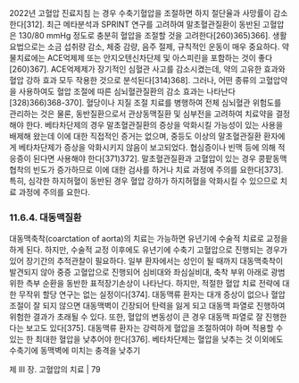 2022년 고혈압 진료지침
는 경우 수축기혈압을 조절하면 하지 절단율과 사망률이 감소한다[312]. 최근 메타분석과 SPRINT 연구를 고려하여 말초혈관질환이 동반된 고혈압은 130/80 mmHg 정도로 충분히 혈압을 조절할 것을 고려한다[260)365)366].
생활요법으로는 소금 섭취량 감소, 체중 감량, 음주 절제, 규칙적인 운동이 매우 중요하다. 약물치료에는 ACE억제제 또는 안지오텐신차단제 및 아스피린을 포함하는 것이 좋다[260)367]. ACE억제제가 장기적인 심혈관 사고를 감소시켰는데, 약의 고유한 효과와 혈압 강하 효과 모두 작용한 것으로 분석된다[314)368]. 그러나, 어떤 종류의 고혈압약을 사용하여도 혈압 조절에 따른 심뇌혈관질환의 감소 효과는 나타난다[328)366)368-370]. 혈당이나 지질 조절 치료를 병행하여 전체 심뇌혈관 위험도를 관리하는 것은 물론, 동반질환으로서 관상동맥질환 및 심부전을 고려하여 치료약을 결정해야 한다. 베타차단제의 경우 말초혈관질환의 증상을 악화시킬 가능성이 있는 사용을 배제해 왔는데 이에 대한 직접적인 증거는 없으며, 중등도 이상의 말초혈관질환 환자에게 베타차단제가 증상을 악화시키지 않음이 보고되었다. 협심증이나 빈맥 등에 의해 적응증이 된다면 사용해야 한다[371)372]. 말초혈관질환과 고혈압이 있는 경우 콩팥동맥협착의 빈도가 증가하므로 이에 대한 검사를 하거나 치료 과정에 주의를 요한다[373]. 특히, 심각한 하지허혈이 동반된 경우 혈압 강하가 하지허혈을 악화시킬 수 있으므로 치료 과정에 주의를 요한다.

### 11.6.4. 대동맥질환

대동맥축착(coarctation of aorta)의 치료는 가능하면 유년기에 수술적 치료로 교정을 하게 된다. 하지만, 수술적 교정 이후에도 유년기에 수축기 고혈압으로 진행되는 경우가 있어 장기간의 추적관찰이 필요하다. 일부 환자에서는 성인이 될 때까지 대동맥축착이 발견되지 않아 중증 고혈압으로 진행되어 심비대와 좌심실비대, 축착 부위 아래로 광범위한 측부 순환을 동반한 표적장기손상이 나타난다. 하지만, 적절한 혈압 치료 전략에 대한 무작위 할당 연구는 없는 실정이다[374]. 대동맥류 환자는 대개 증상이 없으나 혈압 조절이 잘 되지 않으면 대동맥벽이 긴장되어 탄력을 잃게 되고 대동맥 파열로 진행하여 위험한 결과가 초래될 수 있다. 또한, 혈압의 변동성이 큰 경우 대동맥 파열로 잘 진행한다는 보고도 있다[375]. 대동맥류 환자는 강력하게 혈압을 조절하여야 하며 적용할 수 있는 한 최대한 혈압을 낮추어야 한다[376]. 베타차단제는 혈압을 낮추는 것 이외에도 수축기에 동맥벽에 미치는 충격을 낮추기

제 III 장. 고혈압의 치료 | <PAGE>79